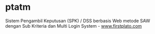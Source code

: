 # ptatm
Sistem Pengambil Keputusan (SPK) / DSS berbasis Web metode SAW dengan Sub Kriteria dan Multi Login System - www.firstplato.com
